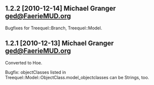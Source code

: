 
## 1.2.2 [2010-12-14] Michael Granger <ged@FaerieMUD.org>

Bugfixes for Treequel::Branch, Treequel::Model.


## 1.2.1 [2010-12-13] Michael Granger <ged@FaerieMUD.org>

Converted to Hoe.

Bugfix: objectClasses listed in Treequel::Model::ObjectClass.model_objectclasses can be Strings, too.

